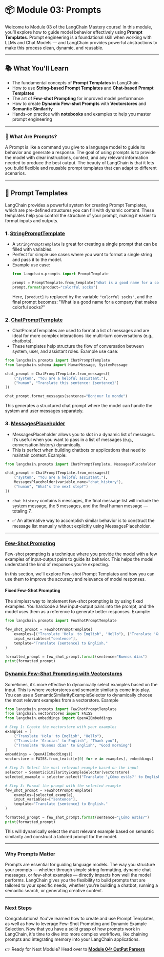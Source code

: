 # 📦 Module 03: Prompts

Welcome to Module 03 of the LangChain Mastery course! In this module, you’ll explore how to guide model behavior effectively using **Prompt Templates**. Prompt engineering is a foundational skill when working with LLMs and Chat Models — and LangChain provides powerful abstractions to make this process clean, dynamic, and reusable.

---

## 📚 What You'll Learn

- The fundamental concepts of **Prompt Templates** in LangChain
- How to use **String-based Prompt Templates** and **Chat-based Prompt Templates**
- The art of **Few-shot Prompting** for improved model performance
- How to create **Dynamic Few-shot Prompts** with **Vectorstores** and **Semantic Similarity**
- Hands-on practice with **notebooks** and examples to help you master prompt engineering


---

### 📝 What Are Prompts?
A Prompt is like a command you give to a language model to guide its behavior and generate a response. The goal of using prompts is to provide the model with clear instructions, context, and any relevant information needed to produce the best output. The beauty of LangChain is that it lets you build flexible and reusable prompt templates that can adapt to different scenarios.

---

## 🧩 Prompt Templates
LangChain provides a powerful system for creating Prompt Templates, which are pre-defined structures you can fill with dynamic content. These templates help you control the structure of your prompt, making it easier to format inputs and outputs.

### 1. [StringPromptTemplate](https://github.com/Adity-star/LangChainMastery/blob/main/Modules/03_prompts/01_Prompt_Templates.ipynb)

- A `StringPromptTemplate` is great for creating a single prompt that can be filled with variables.
- Perfect for simple use cases where you want to format a single string and pass it to the model.
- Example use case:
  ```python
  from langchain.prompts import PromptTemplate

  prompt = PromptTemplate.from_template("What is a good name for a company that makes {product}?")
  prompt.format(product="colorful socks")
  ```
  Here, `{product}` is replaced by the variable `"colorful socks"`, and the final prompt becomes: "What is a good name for a company that makes colorful socks?"


### 2. [ChatPromptTemplate](https://github.com/Adity-star/LangChainMastery/blob/main/Modules/03_prompts/01_Prompt_Templates.ipynb)
- ChatPromptTemplates are used to format a list of messages and are ideal for more complex interactions like multi-turn conversations (e.g., chatbots).
- These templates help structure the flow of conversation between system, user, and assistant roles.
Example use case:
```python
from langchain.prompts import ChatPromptTemplate
from langchain.schema import HumanMessage, SystemMessage

chat_prompt = ChatPromptTemplate.from_messages([
    ("system", "You are a helpful assistant."),
    ("human", "Translate this sentence: {sentence}")
])

chat_prompt.format_messages(sentence="Bonjour le monde")
```
This generates a structured chat prompt where the model can handle the system and user messages separately.

### 3. [MessagesPlaceholder](https://github.com/Adity-star/LangChainMastery/blob/main/Modules/03_prompts/01_Prompt_Templates.ipynb)
- MessagesPlaceholder allows you to slot in a dynamic list of messages. It’s useful when you want to pass in a list of messages (e.g., conversation history) dynamically.
- This is perfect when building chatbots or applications that need to maintain context.
Example:
```python
from langchain.prompts import ChatPromptTemplate, MessagesPlaceholder

chat_prompt = ChatPromptTemplate.from_messages([
    ("system", "You are a helpful assistant."),
    MessagesPlaceholder(variable_name="chat_history"),
    ("human", "What's the next step?")
])
```
-  `chat_history` contains 5 messages, the final message list will include the system message, the 5 messages, and the final human message — totaling 7.

- ✅ An alternative way to accomplish similar behavior is to construct the message list manually without explicitly using MessagesPlaceholder.
---

###  [Few-Shot Prompting](https://github.com/Adity-star/LangChainMastery/blob/main/Modules/03_prompts/02_fewshot_prompt_template.ipynb)
Few-shot prompting is a technique where you provide the model with a few examples of input-output pairs to guide its behavior. This helps the model understand the kind of responses you're expecting.

In this section, we'll explore Few-shot Prompt Templates and how you can use them to improve the accuracy and relevance of model responses.

#### Fixed Few-Shot Prompting
The simplest way to implement few-shot prompting is by using fixed examples. You hardcode a few input-output pairs into the prompt, and the model uses them as a reference to generate better responses.
Example:
```python
from langchain.prompts import FewShotPromptTemplate

few_shot_prompt = FewShotPromptTemplate(
    examples=[("Translate 'Hola' to English", "Hello"), ("Translate 'Gracias' to English", "Thank you")],
    input_variables=["sentence"],
    template="Translate {sentence} to English."
)

formatted_prompt = few_shot_prompt.format(sentence="Buenos días")
print(formatted_prompt)
```
### [Dynamic Few-Shot Prompting with Vectorstores](https://github.com/Adity-star/LangChainMastery/blob/main/Modules/03_prompts/02_fewshot_prompt_template.ipynb)
Sometimes, it’s more effective to dynamically select examples based on the input. This is where vectorstores and semantic similarity come into play. You can use a SemanticSimilarityExampleSelector to dynamically choose the most relevant examples from a vectorstore.
Example
```python
from langchain.prompts import FewShotPromptTemplate
from langchain.vectorstores import FAISS
from langchain.embeddings import OpenAIEmbeddings

# Step 1: Create the vectorstore with your examples
examples = [
    ("Translate 'Hola' to English", "Hello"),
    ("Translate 'Gracias' to English", "Thank you"),
    ("Translate 'Buenos días' to English", "Good morning")
]
embeddings = OpenAIEmbeddings()
vectorstore = FAISS.from_texts([e[0] for e in examples], embeddings)

# Step 2: Select the most relevant example based on the input
selector = SemanticSimilarityExampleSelector(vectorstore)
selected_example = selector.select("Translate '¿Cómo estás?' to English")

# Step 3: Format the prompt with the selected example
few_shot_prompt = FewShotPromptTemplate(
    examples=[selected_example],
    input_variables=["sentence"],
    template="Translate {sentence} to English."
)

formatted_prompt = few_shot_prompt.format(sentence="¿Cómo estás?")
print(formatted_prompt)
```
This will dynamically select the most relevant example based on semantic similarity and construct a tailored prompt for the model.

---
###  Why Prompts Matter
Prompts are essential for guiding language models. The way you structure your prompts — whether through simple string formatting, dynamic chat messages, or few-shot examples — directly impacts how well the model performs. LangChain gives you the flexibility to build prompts that are tailored to your specific needs, whether you're building a chatbot, running a semantic search, or generating creative content.


---
### Next Steps
Congratulations! You've learned how to create and use Prompt Templates, as well as how to leverage Few-Shot Prompting and Dynamic Example Selection. Now that you have a solid grasp of how prompts work in LangChain, it's time to dive into more complex workflows, like chaining prompts and integrating memory into your LangChain applications.

👉 Ready for Next Module? Head over to [**Module 04: OutPut Parsers**](https://github.com/Adity-star/LangChainMastery/tree/main/Modules/04_Output%20Parsers)
